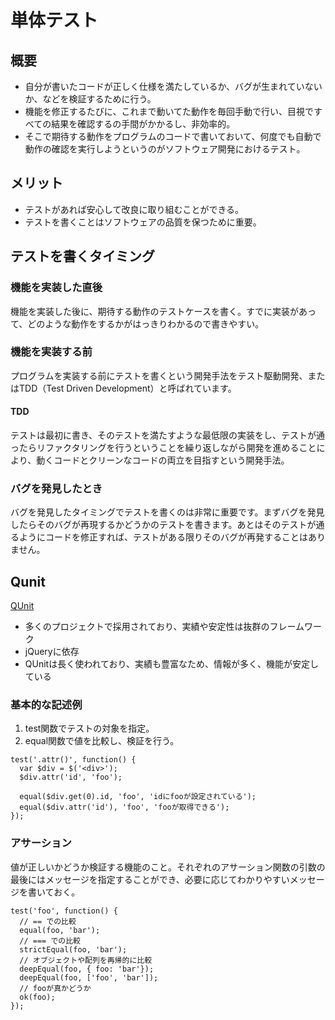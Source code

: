 # 単体テスト
## 概要
- 自分が書いたコードが正しく仕様を満たしているか、バグが生まれていないか、などを検証するために行う。
- 機能を修正するたびに、これまで動いてた動作を毎回手動で行い、目視ですべての結果を確認するの手間がかかるし、非効率的。
- そこで期待する動作をプログラムのコードで書いておいて、何度でも自動で動作の確認を実行しようというのがソフトウェア開発におけるテスト。

## メリット
- テストがあれば安心して改良に取り組むことができる。
- テストを書くことはソフトウェアの品質を保つために重要。

## テストを書くタイミング
### 機能を実装した直後
機能を実装した後に、期待する動作のテストケースを書く。すでに実装があって、どのような動作をするかがはっきりわかるので書きやすい。

### 機能を実装する前
プログラムを実装する前にテストを書くという開発手法をテスト駆動開発、またはTDD（Test Driven Development）と呼ばれています。

#### TDD
テストは最初に書き、そのテストを満たすような最低限の実装をし、テストが通ったらリファクタリングを行うということを繰り返しながら開発を進めることにより、動くコードとクリーンなコードの両立を目指すという開発手法。

### バグを発見したとき
バグを発見したタイミングでテストを書くのは非常に重要です。まずバグを発見したらそのバグが再現するかどうかのテストを書きます。あとはそのテストが通るようにコードを修正すれば、テストがある限りそのバグが再発することはありません。

## Qunit
[QUnit](http://qunitjs.com/)
- 多くのプロジェクトで採用されており、実績や安定性は抜群のフレームワーク
- jQueryに依存
- QUnitは長く使われており、実績も豊富なため、情報が多く、機能が安定している

### 基本的な記述例
1. test関数でテストの対象を指定。
2. equal関数で値を比較し、検証を行う。
```
test('.attr()', function() {
  var $div = $('<div>');
  $div.attr('id', 'foo');
 
  equal($div.get(0).id, 'foo', 'idにfooが設定されている');
  equal($div.attr('id'), 'foo', 'fooが取得できる');
});
```

### アサーション
値が正しいかどうか検証する機能のこと。それぞれのアサーション関数の引数の最後にはメッセージを指定することができ、必要に応じてわかりやすいメッセージを書いておく。
```
test('foo', function() {
  // == での比較
  equal(foo, 'bar');
  // === での比較
  strictEqual(foo, 'bar');
  // オブジェクトや配列を再帰的に比較
  deepEqual(foo, { foo: 'bar'});
  deepEqual(foo, ['foo', 'bar']);
  // fooが真かどうか
  ok(foo);
});
```
